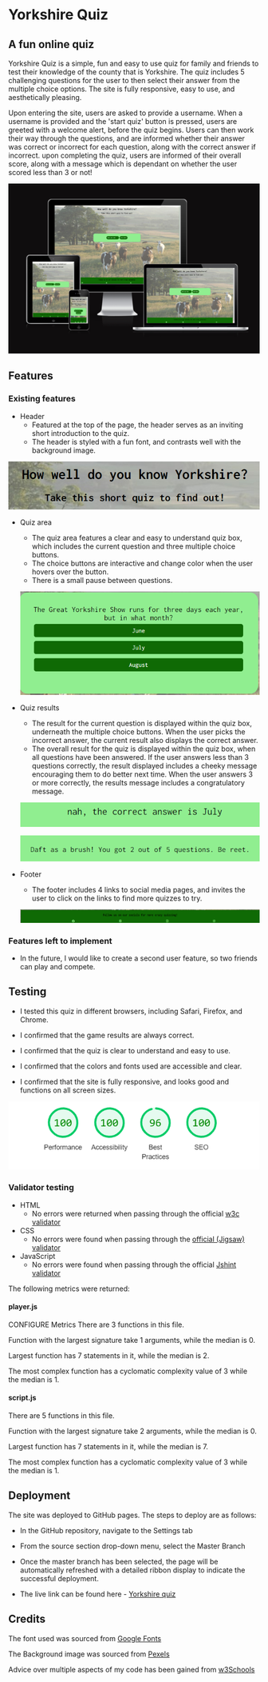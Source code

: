 # Yorkshire Quiz
## A fun online quiz
Yorkshire Quiz is a simple, fun and easy to use quiz for family and friends to test their knowledge of the county that is Yorkshire. The quiz includes 5 challenging questions for the user to then select their answer from the multiple choice options. The site is fully responsive, easy to use, and aesthetically pleasing.

Upon entering the site, users are asked to provide a username. When a username is provided and the 'start quiz' button is pressed, users are greeted with a welcome alert, before the quiz begins. Users can then work their way through the questions, and are informed whether their answer was correct or incorrect for each question, along with the correct answer if incorrect. upon completing the quiz, users are informed of their overall score, along with a message which is dependant on whether the user scored less than 3 or not!

!["Am i Responsive?" screenshot](assets/images/screenshot-amiresponsive.png)

## Features
### Existing features

* Header
  * Featured at the top of the page, the header serves as an inviting short introduction to the quiz.
  * The header is styled with a fun font, and contrasts well with the background image.

![Screenshot of header](assets/images/screenshot-header.png)

* Quiz area
  * The quiz area features a clear and easy to understand quiz box, which includes the current question and three multiple choice buttons.
  *  The choice buttons are interactive and change color when the user hovers over the button.
  * There is a small pause between questions.

  ![Game area screenshot](assets/images/screenshot-game-area.png)

* Quiz results
  * The result for the current question is displayed within the quiz box, underneath the multiple choice buttons. When the user picks the incorrect answer, the current result also displays the correct answer.
  * The overall result for the quiz is displayed within the quiz box, when all questions have been answered. If the user answers less than 3 questions correctly, the result displayed includes a cheeky message encouraging them to do better next time. When the user answers 3 or more correctly, the results message includes a congratulatory message.

  ![Screenshot of question result](assets/images/screenshot-result.png)

  ![Screenshot of final result](assets/images/screenshot-final-result.png)

* Footer
  * The footer includes 4 links to social media pages, and invites the user to click on the links to find more quizzes to try.

  ![Screenshot of footer](assets/images/screenshot-footer.png)

### Features left to implement

* In the future, I would like to create a second user feature, so two friends can play and compete.

## Testing

* I tested this quiz in different browsers, including Safari, Firefox, and Chrome.

* I confirmed that the game results are always correct.

* I confirmed that the quiz is clear to understand and easy to use.

* I confirmed that the colors and fonts used are accessible and clear.

* I confirmed that the site is fully responsive, and looks good and functions on all screen sizes.

![Screenshot of lighthouse scores](assets/images/screenshot-lighthouse.png)

### Validator testing

* HTML
  * No errors were returned when passing through the official [w3c validator](https://validator.w3.org/nu/?doc=https%3A%2F%2F8000-maryyoung12-yorkshirequ-z0v9cqgnooi.ws-eu114.gitpod.io%2F)
* CSS
  * No errors were found when passing through the [official (Jigsaw) validator](https://jigsaw.w3.org/css-validator/validator?uri=https%3A%2F%2F8000-maryyoung12-yorkshirequ-z0v9cqgnooi.ws-eu114.gitpod.io%2F&profile=css3svg&usermedium=all&warning=1&vextwarning=&lang=en)
* JavaScript
  * No errors were found when passing through the official [Jshint validator](https://jshint.com/)

The following metrics were returned:

#### player.js

CONFIGURE
Metrics
There are 3 functions in this file.

Function with the largest signature take 1 arguments, while the median is 0.

Largest function has 7 statements in it, while the median is 2.

The most complex function has a cyclomatic complexity value of 3 while the median is 1.

#### script.js 

There are 5 functions in this file.

Function with the largest signature take 2 arguments, while the median is 0.

Largest function has 7 statements in it, while the median is 7.

The most complex function has a cyclomatic complexity value of 3 while the median is 1.

## Deployment

The site was deployed to GitHub pages. The steps to deploy are as follows:
* In the GitHub repository, navigate to the Settings tab
* From the source section drop-down menu, select the Master Branch
* Once the master branch has been selected, the page will be automatically refreshed with a detailed ribbon display to indicate the successful deployment.

* The live link can be found here - [Yorkshire quiz](https://maryyoung123.github.io/yorkshire-quiz/)


## Credits

The font used was sourced from [Google Fonts](https://fonts.google.com/)

The Background image was sourced from [Pexels](https://www.pexels.com/)

Advice over multiple aspects of my code has been gained from [w3Schools](https://www.w3schools.com/)





  